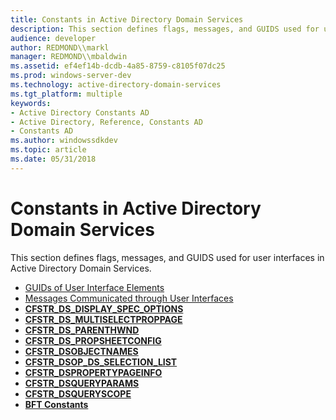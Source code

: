 ```yaml
---
title: Constants in Active Directory Domain Services
description: This section defines flags, messages, and GUIDS used for user interfaces in Active Directory Domain Services.
audience: developer
author: REDMOND\\markl
manager: REDMOND\\mbaldwin
ms.assetid: ef4ef14b-dcdb-4a85-8759-c8105f07dc25
ms.prod: windows-server-dev
ms.technology: active-directory-domain-services
ms.tgt_platform: multiple
keywords:
- Active Directory Constants AD
- Active Directory, Reference, Constants AD
- Constants AD
ms.author: windowssdkdev
ms.topic: article
ms.date: 05/31/2018
---
```


# Constants in Active Directory Domain Services

This section defines flags, messages, and GUIDS used for user interfaces in Active Directory Domain Services.

-   [GUIDs of User Interface Elements](guids-of-user-interface-elements.md)
-   [Messages Communicated through User Interfaces](messages-communicated-through-user-interfaces.md)
-   [**CFSTR\_DS\_DISPLAY\_SPEC\_OPTIONS**](cfstr-ds-display-spec-options.md)
-   [**CFSTR\_DS\_MULTISELECTPROPPAGE**](cfstr-ds-multiselectproppage.md)
-   [**CFSTR\_DS\_PARENTHWND**](cfstr-ds-parenthwnd.md)
-   [**CFSTR\_DS\_PROPSHEETCONFIG**](cfstr-ds-propsheetconfig.md)
-   [**CFSTR\_DSOBJECTNAMES**](cfstr-dsobjectnames.md)
-   [**CFSTR\_DSOP\_DS\_SELECTION\_LIST**](cfstr-dsop-ds-selection-list.md)
-   [**CFSTR\_DSPROPERTYPAGEINFO**](cfstr-dspropertypageinfo.md)
-   [**CFSTR\_DSQUERYPARAMS**](cfstr-dsqueryparams.md)
-   [**CFSTR\_DSQUERYSCOPE**](cfstr-dsqueryscope.md)
-   [**BFT Constants**](bft-constants.md)

 

 





